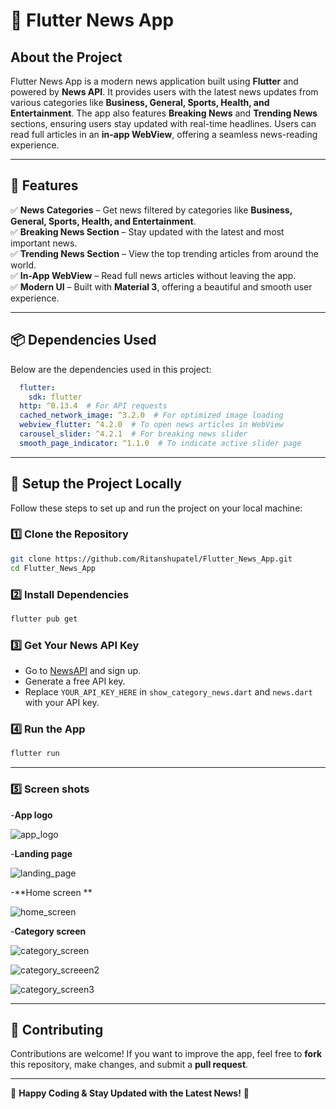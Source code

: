 # 📰 Flutter News App

## **About the Project**
Flutter News App is a modern news application built using **Flutter** and powered by **News API**. It provides users with the latest news updates from various categories like **Business, General, Sports, Health, and Entertainment**. The app also features **Breaking News** and **Trending News** sections, ensuring users stay updated with real-time headlines. Users can read full articles in an **in-app WebView**, offering a seamless news-reading experience.

---

## **🚀 Features**
✅ **News Categories** – Get news filtered by categories like **Business, General, Sports, Health, and Entertainment**.  
✅ **Breaking News Section** – Stay updated with the latest and most important news.  
✅ **Trending News Section** – View the top trending articles from around the world.  
✅ **In-App WebView** – Read full news articles without leaving the app.  
✅ **Modern UI** – Built with **Material 3**, offering a beautiful and smooth user experience.  

---

## **📦 Dependencies Used**
Below are the dependencies used in this project:
```yaml
  flutter:
    sdk: flutter
  http: ^0.13.4  # For API requests
  cached_network_image: ^3.2.0  # For optimized image loading
  webview_flutter: ^4.2.0  # To open news articles in WebView
  carousel_slider: ^4.2.1  # For breaking news slider
  smooth_page_indicator: ^1.1.0  # To indicate active slider page
```

---

## **🔧 Setup the Project Locally**
Follow these steps to set up and run the project on your local machine:

### **1️⃣ Clone the Repository**
```bash
git clone https://github.com/Ritanshupatel/Flutter_News_App.git
cd Flutter_News_App
```

### **2️⃣ Install Dependencies**
```bash
flutter pub get
```

### **3️⃣ Get Your News API Key**
- Go to [NewsAPI](https://newsapi.org/) and sign up.
- Generate a free API key.
- Replace `YOUR_API_KEY_HERE` in `show_category_news.dart` and `news.dart` with your API key.

### **4️⃣ Run the App**
```bash
flutter run
```

---
### **5️⃣ Screen shots**
-**App logo**


![app_logo](https://github.com/user-attachments/assets/f8ea6d48-556b-4447-98f1-366688c55a4d)

-**Landing page**


![landing_page](https://github.com/user-attachments/assets/d3c45e19-e3b0-44f9-90a7-2b309f6f2815)


-**Home screen **


![home_screen](https://github.com/user-attachments/assets/046b90c7-b63c-4c10-b2b7-100e6bc5ec9b)

-**Category screen**


![category_screen](https://github.com/user-attachments/assets/081f0ef0-1f59-42d5-875a-d770358ed2a0)


![category_screeen2](https://github.com/user-attachments/assets/2982c9c5-efc5-4578-acc3-cb90f1355d06)


![category_screen3](https://github.com/user-attachments/assets/877022f3-fb7a-473b-a1ac-10943044de20)







---

## **🤝 Contributing**
Contributions are welcome! If you want to improve the app, feel free to **fork** this repository, make changes, and submit a **pull request**.


---

🎉 **Happy Coding & Stay Updated with the Latest News!** 🚀


